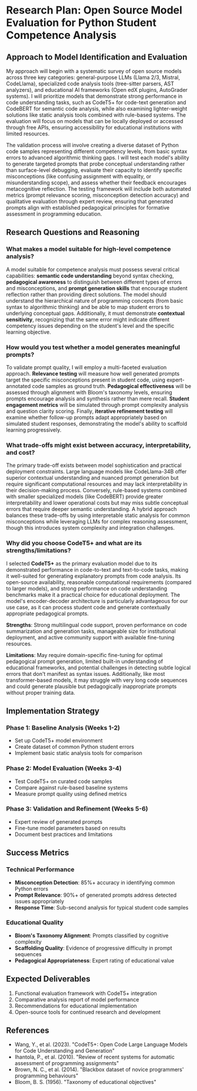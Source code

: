 # Research Plan: Open Source Model Evaluation for Python Student Competence Analysis

## Approach to Model Identification and Evaluation

My approach will begin with a systematic survey of open source models across three key categories: general-purpose LLMs (Llama 2/3, Mistral, CodeLlama), specialized code analysis tools (tree-sitter parsers, AST analyzers), and educational AI frameworks (Open edX plugins, AutoGrader systems). I will prioritize models that demonstrate strong performance in code understanding tasks, such as CodeT5+ for code-text generation and CodeBERT for semantic code analysis, while also examining lighter-weight solutions like static analysis tools combined with rule-based systems. The evaluation will focus on models that can be locally deployed or accessed through free APIs, ensuring accessibility for educational institutions with limited resources.

The validation process will involve creating a diverse dataset of Python code samples representing different competency levels, from basic syntax errors to advanced algorithmic thinking gaps. I will test each model's ability to generate targeted prompts that probe conceptual understanding rather than surface-level debugging, evaluate their capacity to identify specific misconceptions (like confusing assignment with equality, or misunderstanding scope), and assess whether their feedback encourages metacognitive reflection. The testing framework will include both automated metrics (prompt relevance scoring, misconception detection accuracy) and qualitative evaluation through expert review, ensuring that generated prompts align with established pedagogical principles for formative assessment in programming education.

## Research Questions and Reasoning

### What makes a model suitable for high-level competence analysis?

A model suitable for competence analysis must possess several critical capabilities: **semantic code understanding** beyond syntax checking, **pedagogical awareness** to distinguish between different types of errors and misconceptions, and **prompt generation skills** that encourage student reflection rather than providing direct solutions. The model should understand the hierarchical nature of programming concepts (from basic syntax to algorithmic thinking) and be able to map student errors to underlying conceptual gaps. Additionally, it must demonstrate **contextual sensitivity**, recognizing that the same error might indicate different competency issues depending on the student's level and the specific learning objective.

### How would you test whether a model generates meaningful prompts?

To validate prompt quality, I will employ a multi-faceted evaluation approach. **Relevance testing** will measure how well generated prompts target the specific misconceptions present in student code, using expert-annotated code samples as ground truth. **Pedagogical effectiveness** will be assessed through alignment with Bloom's taxonomy levels, ensuring prompts encourage analysis and synthesis rather than mere recall. **Student engagement metrics** will be simulated through prompt complexity analysis and question clarity scoring. Finally, **iterative refinement testing** will examine whether follow-up prompts adapt appropriately based on simulated student responses, demonstrating the model's ability to scaffold learning progressively.

### What trade-offs might exist between accuracy, interpretability, and cost?

The primary trade-off exists between model sophistication and practical deployment constraints. Large language models like CodeLlama-34B offer superior contextual understanding and nuanced prompt generation but require significant computational resources and may lack interpretability in their decision-making process. Conversely, rule-based systems combined with smaller specialized models (like CodeBERT) provide greater interpretability and lower operational costs but may miss subtle conceptual errors that require deeper semantic understanding. A hybrid approach balances these trade-offs by using interpretable static analysis for common misconceptions while leveraging LLMs for complex reasoning assessment, though this introduces system complexity and integration challenges.

### Why did you choose CodeT5+ and what are its strengths/limitations?

I selected **CodeT5+** as the primary evaluation model due to its demonstrated performance in code-to-text and text-to-code tasks, making it well-suited for generating explanatory prompts from code analysis. Its open-source availability, reasonable computational requirements (compared to larger models), and strong performance on code understanding benchmarks make it a practical choice for educational deployment. The model's encoder-decoder architecture is particularly advantageous for our use case, as it can process student code and generate contextually appropriate pedagogical prompts.

**Strengths**: Strong multilingual code support, proven performance on code summarization and generation tasks, manageable size for institutional deployment, and active community support with available fine-tuning resources.

**Limitations**: May require domain-specific fine-tuning for optimal pedagogical prompt generation, limited built-in understanding of educational frameworks, and potential challenges in detecting subtle logical errors that don't manifest as syntax issues. Additionally, like most transformer-based models, it may struggle with very long code sequences and could generate plausible but pedagogically inappropriate prompts without proper training data.

## Implementation Strategy

### Phase 1: Baseline Analysis (Weeks 1-2)
- Set up CodeT5+ model environment
- Create dataset of common Python student errors
- Implement basic static analysis tools for comparison

### Phase 2: Model Evaluation (Weeks 3-4)  
- Test CodeT5+ on curated code samples
- Compare against rule-based baseline systems
- Measure prompt quality using defined metrics

### Phase 3: Validation and Refinement (Weeks 5-6)
- Expert review of generated prompts
- Fine-tune model parameters based on results
- Document best practices and limitations

## Success Metrics

### Technical Performance
- **Misconception Detection**: 85%+ accuracy in identifying common Python errors
- **Prompt Relevance**: 90%+ of generated prompts address detected issues appropriately
- **Response Time**: Sub-second analysis for typical student code samples

### Educational Quality
- **Bloom's Taxonomy Alignment**: Prompts classified by cognitive complexity
- **Scaffolding Quality**: Evidence of progressive difficulty in prompt sequences
- **Pedagogical Appropriateness**: Expert rating of educational value

## Expected Deliverables

1. Functional evaluation framework with CodeT5+ integration
2. Comparative analysis report of model performance
3. Recommendations for educational implementation
4. Open-source tools for continued research and development

## References

- Wang, Y., et al. (2023). "CodeT5+: Open Code Large Language Models for Code Understanding and Generation"
- Ihantola, P., et al. (2010). "Review of recent systems for automatic assessment of programming assignments"  
- Brown, N. C., et al. (2014). "Blackbox dataset of novice programmers' programming behaviours"
- Bloom, B. S. (1956). "Taxonomy of educational objectives"
